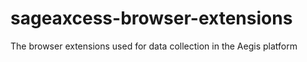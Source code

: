 # sageaxcess-browser-extensions
The browser extensions used for data collection in the Aegis platform
